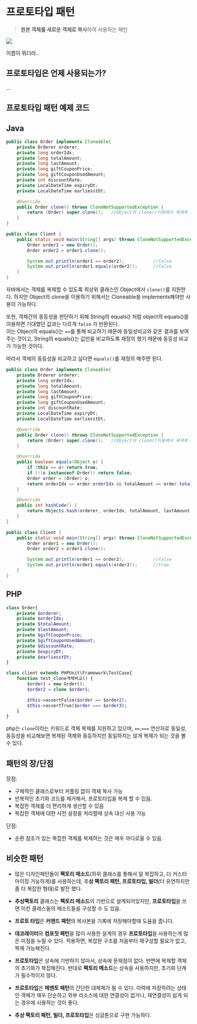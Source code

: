 # 프로토타입 패턴

> **원본 객체를 새로운 객체로 복사**하여 사용하는 패턴

![](https://refactoring.guru/images/patterns/diagrams/prototype/structure.png)

이름이 뭐더라..

## 프로토타입은 언제 사용되는가?

...

## 프로토타입 패턴 예제 코드

## Java

```java
public class Order implements Cloneable{
    private Orderer orderer;
    private long orderIdx;
    private long totalAmount;
    private long lastAmount;
    private long giftCouponPrice;
    private long giftCouponUsedAmount;
    private int discountRate;
    private LocalDateTime expiryDt;
    private LocalDateTime earliesstDt;

    @Override
    public Order clone() throws CloneNotSupportedException {
        return (Order) super.clone();   //Object의 clone()이용해서 복제후 Object에서 Order로 클래스 형변환
    }
}

public class Client {
    public static void main(String[] args) throws CloneNotSupportedException {
        Order order1 = new Order();
        Order order2 = order1.clone();

        System.out.println(order1 == order2);           //false
        System.out.println(order1.equals(order2));      //false
    }
}
```

자바에서는 객체를 복제할 수 있도록 최상위 클래스인 Object에서 `clone()`를 지원한다. 하지만 Object의 clone을 이용하기 위해서는 Cloneable을 implements해야만 사용이 가능하다.

또한, 객체간의 동등성을 판단하기 위해 String의 equals() 처럼 object의 equals()를 이용하면 기대했던 값과는 다르게 `false` 가 반환된다.  
이는 Object의 equals()는 `==`를 통해 비교하기 때문에 동일성비교와 같은 결과를 보여주는 것이고, String의 equals()는 값만을 비교하도록 재정의 했기 때문에 동등성 비교가 가능한 것이다.

따라서 객체의 동등성을 비교하고 싶다면 `equals()`를 재정의 해주면 된다.

```java
public class Order implements Cloneable{
    private Orderer orderer;
    private long orderIdx;
    private long totalAmount;
    private long lastAmount;
    private long giftCouponPrice;
    private long giftCouponUsedAmount;
    private int discountRate;
    private LocalDateTime expiryDt;
    private LocalDateTime earliesstDt;

    @Override
    public Order clone() throws CloneNotSupportedException {
        return (Order) super.clone();   //Object의 clone()이용해서 복제후 Object에서 Order로 클래스 형변환
    }

    @Override
    public boolean equals(Object o) {
        if (this == o) return true;
        if (!(o instanceof Order)) return false;
        Order order = (Order) o;
        return orderIdx == order.orderIdx && totalAmount == order.totalAmount && lastAmount == order.lastAmount && giftCouponPrice == order.giftCouponPrice && giftCouponUsedAmount == order.giftCouponUsedAmount && discountRate == order.discountRate && Objects.equals(orderer, order.orderer) && Objects.equals(expiryDt, order.expiryDt) && Objects.equals(earliesstDt, order.earliesstDt);
    }

    @Override
    public int hashCode() {
        return Objects.hash(orderer, orderIdx, totalAmount, lastAmount, giftCouponPrice, giftCouponUsedAmount, discountRate, expiryDt, earliesstDt);
    }
}

public class Client {
    public static void main(String[] args) throws CloneNotSupportedException {
        Order order1 = new Order();
        Order order2 = order1.clone();

        System.out.println(order1 == order2);           //false
        System.out.println(order1.equals(order2));      //true
    }
}
```

## PHP

```php
class Order{
    private $orderer;
    private $orderIdx;
    private $totalAmount;
    private $lastAmount;
    private $giftCouponPrice;
    private $giftCouponUsedAmount;
    private $discountRate;
    private $expiryDt;
    private $earliesstDt;
}

class client extends PHPUnit\Framework\TestCase{
    function test_clone객체비교() {
        $order1 = new Order();
        $order2 = clone $order1;

        $this->assertFalse($order == $order2);
        $this->assertTrue($order === $order3);
    }
}
```

php는 `clone`이라는 키워드로 객체 복제를 지원하고 있으며, `==`,`===` 연산자로 동일성, 동등성을 비교해보면 복제된 객체와 동등하지만 동일하지는 않게 복제가 되는 것을 볼 수 있다.

## 패턴의 장/단점

장점:

- 구체적인 클래스로부터 커플링 없이 객체 복사 가능
- 반복적인 초기화 코드를 제거해서, 프로토타입을 복제 할 수 있음.
- 복잡한 객체를 더 편리하게 생산할 수 있음
- 복잡한 객체에 대한 사전 설정을 처리할때 상속 대신 사용 가능

단점:

- 순환 참조가 있는 복잡한 객체를 복제하는 것은 매우 까다로울 수 있음.

## 비슷한 패턴

- 많은 디자인패턴들이 **팩토리 메소드**(하위 클래스를 통해서 덜 복잡하고, 더 커스터마이징 가능하게)를 사용하는데, 추**상 팩토리 패턴, 프로토타입, 빌더**(더 유연하지만 좀 더 복잡한 형태)로 발전 했다. 

- **추상팩토리** 클래스는 **팩토리 메소드**의 기반으로 설계되어있지만, **프로토타입**을 쓰면 이런 클래스들의 메소드들을 구성할 수 도 있음. 

- **프로토 타입**은 **커멘드 패턴**의 복사본을 기록에 저장해야할때 도움을 줍니다. 

- **데코레이터**와 **컴포짓 패턴**을 많이 사용한 설계의 경우 **프로토타입**을 사용하는게 많은 이점을 누릴 수 있다. 적용하면, 복잡한 구조를 처음부터 재구성할 필요가 없고, 복제 가능해진다. 

- **프로토타입**은 상속에 기반하지 않아서, 상속에 문제점이 없다. 반면에 복제할 객체의 초기화가 복잡해진다. 반대로 **팩토리 메소드**는 상속을 사용하지만, 초기화 단계가 필수적이지 않다.

- **프로토타입**은  **메멘토 패턴**의 간단한 대체제가 될 수 있다. 이력에 저장하려는 상태인 객체가 매우 단순하고 외부 리소스에 대한 연결성이 없거나, 재연결성이 쉽게 되는 경우에 사용하는 것이 좋다.

- **추상 팩토리 패턴, 빌더, 프로토타입**은 싱글톤으로 구현 가능하다.
